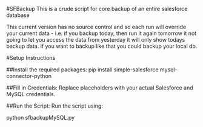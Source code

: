 #SFBackup
This is a crude script for core backup of an entire salesforce database

This current version has no source control and so each run will override your current data - i.e. if you backup today, then run it again tomorrow it not going to let you access the data from yesterday it will only show todays backup data. if you want to backup like that you could backup your local db.

#Setup Instructions

##Install the required packages:
pip install simple-salesforce mysql-connector-python

##Fill in Credentials:
Replace placeholders with your actual Salesforce and MySQL credentials.

##Run the Script: Run the script using:

python sfbackupMySQL.py